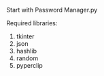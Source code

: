 Start with Password Manager.py

Required libraries:
1. tkinter
2. json
3. hashlib
4. random
5. pyperclip
